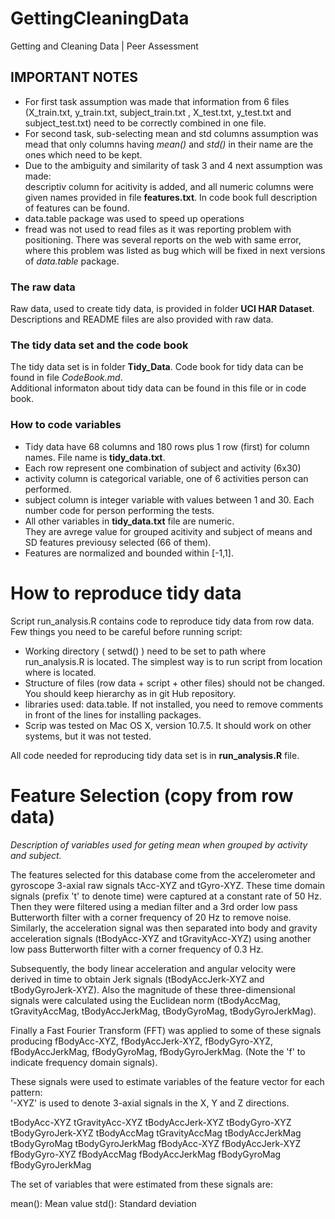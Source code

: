 GettingCleaningData
===================

Getting and Cleaning Data | Peer Assessment

IMPORTANT NOTES
-------------------------

* For first task assumption was made that information from 6 files (X_train.txt, y_train.txt, subject_train.txt , X_test.txt, y_test.txt and subject_test.txt) need to be correctly combined in one file.
* For second task, sub-selecting mean and std columns assumption was mead that only columns having _mean()_ and _std()_ in their name are the ones which need to be kept.
* Due to the ambiguity and similarity of task 3 and 4 next assumption was made:   
descriptiv column for acitivity is added, and all numeric columns were given names provided in file __features.txt__. In code book full description of features can be found. 
* data.table package was used to speed up operations
* fread was not used to read files as it was reporting problem with positioning. There was several reports on the web with same error, where this problem was listed as bug which will be fixed in next versions of _data.table_ package. 



### The raw data
Raw data, used to create tidy data, is provided in folder **UCI HAR Dataset**.
Descriptions and README files are also provided with raw data.

### The tidy data set and the code book
The tidy data set is in folder **Tidy_Data**. 
Code book for tidy data can be found in file *CodeBook.md*.  
Additional informaton about tidy data can be found in this file or in code book.  

### How to code variables

* Tidy data have 68 columns and 180 rows plus 1 row (first) for column names. File name is __tidy_data.txt__.   
* Each row represent one combination of subject and activity (6x30)
* activity column is categorical variable, one of 6 activities person can performed.
* subject column is integer variable with values between 1 and 30. Each number code for person performing the tests.
* All other variables in __tidy_data.txt__  file are numeric.  
They are avrege value for grouped acitivity and subject of means and SD features previousy selected (66 of them).
* Features are normalized and bounded within [-1,1].


How to reproduce tidy data
===========

Script run_analysis.R contains code to reproduce tidy data from row data. 
Few things you need to be careful before running script:

* Working directory ( setwd() ) need to be set to path where run_analysis.R is located. The simplest  way is to run script from location where is located.
* Structure of files (row data + script + other files) should not be changed. You should keep hierarchy as in git Hub repository. 
* libraries used: data.table. If not installed, you need to remove comments in front of the lines for installing packages.
* Scrip was tested on Mac OS X, version 10.7.5. It should work on other systems, but it was not tested.  

All code needed for reproducing tidy data set is in __run_analysis.R__ file.


Feature Selection (copy from row data)
=================

_Description of variables used for geting mean when grouped by activity and subject._

The features selected for this database come from the accelerometer and gyroscope 3-axial raw signals tAcc-XYZ and tGyro-XYZ. These time domain signals (prefix 't' to denote time) were captured at a constant rate of 50 Hz. Then they were filtered using a median filter and a 3rd order low pass Butterworth filter with a corner frequency of 20 Hz to remove noise. Similarly, the acceleration signal was then separated into body and gravity acceleration signals (tBodyAcc-XYZ and tGravityAcc-XYZ) using another low pass Butterworth filter with a corner frequency of 0.3 Hz. 

Subsequently, the body linear acceleration and angular velocity were derived in time to obtain Jerk signals (tBodyAccJerk-XYZ and tBodyGyroJerk-XYZ). Also the magnitude of these three-dimensional signals were calculated using the Euclidean norm (tBodyAccMag, tGravityAccMag, tBodyAccJerkMag, tBodyGyroMag, tBodyGyroJerkMag). 

Finally a Fast Fourier Transform (FFT) was applied to some of these signals producing fBodyAcc-XYZ, fBodyAccJerk-XYZ, fBodyGyro-XYZ, fBodyAccJerkMag, fBodyGyroMag, fBodyGyroJerkMag. (Note the 'f' to indicate frequency domain signals). 

These signals were used to estimate variables of the feature vector for each pattern:  
'-XYZ' is used to denote 3-axial signals in the X, Y and Z directions.

tBodyAcc-XYZ
tGravityAcc-XYZ
tBodyAccJerk-XYZ
tBodyGyro-XYZ
tBodyGyroJerk-XYZ
tBodyAccMag
tGravityAccMag
tBodyAccJerkMag
tBodyGyroMag
tBodyGyroJerkMag
fBodyAcc-XYZ
fBodyAccJerk-XYZ
fBodyGyro-XYZ
fBodyAccMag
fBodyAccJerkMag
fBodyGyroMag
fBodyGyroJerkMag

The set of variables that were estimated from these signals are: 

mean(): Mean value
std(): Standard deviation


